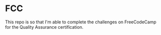 # FCC

This repo is so that I'm able to complete the challenges on FreeCodeCamp for the Quality Assurance certification.
